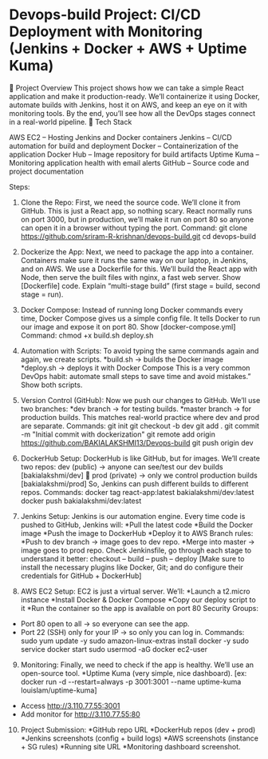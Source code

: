 # Devops-build Project: CI/CD Deployment with Monitoring (Jenkins + Docker + AWS + Uptime Kuma)
🔧 Project Overview
This project shows how we can take a simple React application and make it production-ready. We’ll containerize it using Docker, automate builds with Jenkins, host it on AWS, and keep an eye on it with monitoring tools. By the end, you’ll see how all the DevOps stages connect in a real-world pipeline.
🧩 Tech Stack

AWS EC2 – Hosting Jenkins and Docker containers
Jenkins – CI/CD automation for build and deployment
Docker – Containerization of the application
Docker Hub – Image repository for build artifacts
Uptime Kuma – Monitoring application health with email alerts
GitHub – Source code and project documentation

Steps:
1.	Clone the Repo: First, we need the source code. We’ll clone it from GitHub. This is just a React app, so nothing scary. React normally runs on port 3000, but in production, we’ll make it run on port 80 so anyone can open it in a browser without typing the port.
Command:
git clone https://github.com/sriram-R-krishnan/devops-build.git
cd devops-build

2.	Dockerize the App: Next, we need to package the app into a container. Containers make sure it runs the same way on our laptop, in Jenkins, and on AWS. We use a Dockerfile for this.
We’ll build the React app with Node, then serve the built files with nginx, a fast web server.
Show [Dockerfile] code. Explain “multi-stage build” (first stage = build, second stage = run).

3.	Docker Compose: Instead of running long Docker commands every time, Docker Compose gives us a simple config file. It tells Docker to run our image and expose it on port 80.
Show [docker-compose.yml]
Command:
chmod +x build.sh deploy.sh

4.	Automation with Scripts: To avoid typing the same commands again and again, we create scripts.
	*build.sh → builds the Docker image
  *deploy.sh → deploys it with Docker Compose
This is a very common DevOps habit: automate small steps to save time and avoid mistakes.”
Show both scripts.

5.	Version Control (GitHub): Now we push our changes to GitHub. We’ll use two branches:
  *dev branch → for testing builds.
  *master branch → for production builds.
This matches real-world practice where dev and prod are separate.
Commands:
git init
git checkout -b dev
git add .
git commit -m "Initial commit with dockerization"
git remote add origin https://github.com/BAKIALAKSHMI13/Devops-build
git push origin dev

6.	DockerHub Setup: DockerHub is like GitHub, but for images. We’ll create two repos:
  	dev (public) → anyone can see/test our dev builds [bakialakshmi/dev]
	prod (private) → only we control production builds [bakialakshmi/prod]
So, Jenkins can push different builds to different repos.
Commands:
docker tag react-app:latest bakialakshmi/dev:latest
docker push bakialakshmi/dev:latest

7.	Jenkins Setup: Jenkins is our automation engine. Every time code is pushed to GitHub, Jenkins will:
	  *Pull the latest code
    *Build the Docker image
    *Push the image to DockerHub
    *Deploy it to AWS
Branch rules:
  	*Push to dev branch → image goes to dev repo.
    *Merge into master → image goes to prod repo.
Check Jenkinsfile, go through each stage to understand it better: checkout – build – push – deploy
[Make sure to install the necessary plugins like Docker, Git; and do configure their credentials for GitHub + DockerHub]

8.	AWS EC2 Setup: EC2 is just a virtual server. We’ll:
   *Launch a t2.micro instance
   *Install Docker & Docker Compose
   *Copy our deploy script to it
   *Run the container so the app is available on port 80
Security Groups:
*	Port 80 open to all → so everyone can see the app.
*	Port 22 (SSH) only for your IP → so only you can log in.
Commands:
sudo yum update -y
sudo amazon-linux-extras install docker -y
sudo service docker start
sudo usermod -aG docker ec2-user

9.	Monitoring: Finally, we need to check if the app is healthy. We’ll use an open-source tool.
   *Uptime Kuma (very simple, nice dashboard). 
[ex: docker run -d --restart=always -p 3001:3001 --name uptime-kuma louislam/uptime-kuma]
-	Access http://3.110.77.55:3001
-	Add monitor for http://3.110.77.55:80

10.	Project Submission:
      *GitHub repo URL
      *DockerHub repos (dev + prod)
      *Jenkins screenshots (config + build logs)
      *AWS screenshots (instance + SG rules)
      *Running site URL
      *Monitoring dashboard screenshot.



